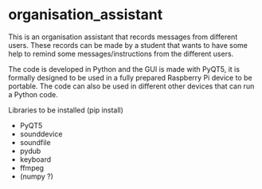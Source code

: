 # organisation_assistant
This is an organisation assistant that records messages from different users.
These records can be made by a student that wants to have some help to remind some messages/instructions from the different users.

The code is developed in Python and the GUI is made with PyQT5, it is formally designed to be used in a fully prepared Raspberry Pi device to be portable.
The code can also be used in different other devices that can run a Python code.

Libraries to be installed (pip install)
- PyQT5
- sounddevice
- soundfile
- pydub
- keyboard
- ffmpeg
- (numpy ?)
